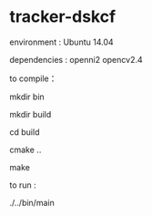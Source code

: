 # tracker-dskcf

environment : Ubuntu 14.04

dependencies : openni2 opencv2.4



to compile：

  mkdir bin

  mkdir build

  cd build

  cmake ..

  make

to run : 

  ./../bin/main
